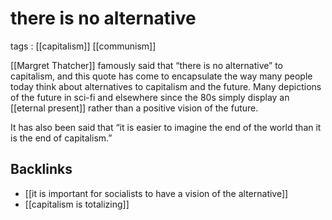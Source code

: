 # there is no alternative

tags
: [[capitalism]] [[communism]]

[[Margret Thatcher]] famously said that &ldquo;there is no alternative&rdquo; to capitalism, and this quote has come to encapsulate the way many people today think about alternatives to capitalism and the future. Many depictions of the future in sci-fi and elsewhere since the 80s simply display an [[eternal present]] rather than a positive vision of the future.

It has also been said that &ldquo;it is easier to imagine the end of the world than it is the end of capitalism.&rdquo;


## Backlinks

-   [[it is important for socialists to have a vision of the alternative]]
-   [[capitalism is totalizing]]
